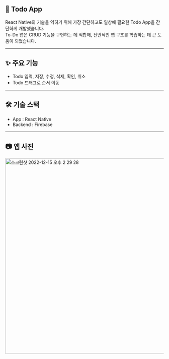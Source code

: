 ## 📱 Todo App

React Native의 기술을 익히기 위해 가장 간단하고도 일상에 필요한 Todo App을 간단하게 개발했습니다. </br>
To-Do 앱은 CRUD 기능을 구현하는 데 적합해, 전반적인 앱 구조를 학습하는 데 큰 도움이 되었습니다.

---

## ✨ 주요 기능

- Todo 입력, 저장, 수정, 삭제, 확인, 취소
- Todo 드래그로 순서 이동

---

## 🛠 기술 스택

- App : React Native
- Backend : Firebase

---

## 📷 앱 사진
<img width="620" alt="스크린샷 2022-12-15 오후 2 29 28" src="https://user-images.githubusercontent.com/103014831/207780094-8c4b94d7-7218-428b-8073-9eaf371cd5d7.png">

